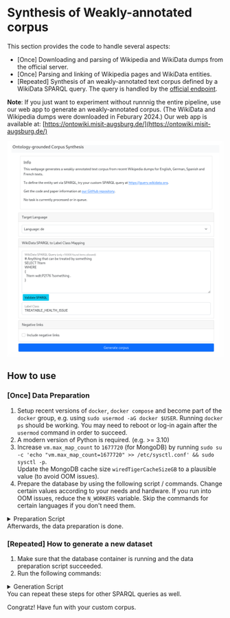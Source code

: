 # Synthesis of Weakly-annotated corpus

This section provides the code to handle several aspects:
- [Once] Downloading and parsing of Wikipedia and WikiData dumps from the official server.
- [Once] Parsing and linking of Wikipedia pages and WikiData entities.
- [Repeated] Synthesis of an weakly-annotated text corpus defined by a WikiData SPARQL query. The query is handled by the [official endpoint](https://query.wikidata.org/).

**Note**: If you just want to experiment without runnnig the entire pipeline, use our web app to generate an weakly-annotated corpus. (The WikiData and Wikipedia dumps were downloaded in Feburary 2024.)
Our web app is available at: [https://ontowiki.misit-augsburg.de/](https://ontowiki.misit-augsburg.de/)

<kbd>![OntoCorpus WebApp Screenshot](../assets/OntoCorpus_Screenshot.png)</kbd>

## How to use
### [Once] Data Preparation
1. Setup recent versions of `docker`, `docker compose` and become part of the `docker` group, e.g. using `sudo usermod -aG docker $USER`. Running `docker ps` should be working. You may need to reboot or log-in again after the `usermod` command in order to succeed.
2. A modern version of Python is required. (e.g. >= 3.10)
3. Increase `vm.max_map_count` to `1677720` (for MongoDB) by running `sudo su -c 'echo "vm.max_map_count=1677720" >> /etc/sysctl.conf' && sudo sysctl -p`. \
   Update the MongoDB cache size `wiredTigerCacheSizeGB` to a plausible value (to avoid OOM issues).
4. Prepare the database by using the following script / commands. Change certain values according to your needs and hardware. If you run into OOM issues, reduce the `N_WORKERS` variable. Skip the commands for certain languages if you don't need them. 
<details>
<summary>Preparation Script</summary>

```bash
# Define vars
export N_WORKERS=8

# Build image & download images
docker compose build --pull
docker compose pull --ignore-buildable

# Prepare dependencies
python3 -m venv wiki_env
source wiki_env/bin/activate
python3 -m pip install -r requirements.txt

# Download Wikipedia dumps (add or remove a certain line, if desired)
PYTHONPATH=. python3 wiki_mongo/dump_loader.py wiki_dumps/ -t pages -l de
PYTHONPATH=. python3 wiki_mongo/dump_loader.py wiki_dumps/ -t pages -l en
PYTHONPATH=. python3 wiki_mongo/dump_loader.py wiki_dumps/ -t pages -l es
PYTHONPATH=. python3 wiki_mongo/dump_loader.py wiki_dumps/ -t pages -l fr

# Download WikiData dump
PYTHONPATH=. python3 wiki_mongo/dump_loader.py wiki_dumps/ -t entities

# Start containers
docker compose up -d

# Wait till the containers are available...
sleep 10

# Determine IP addresses of containers (to avoid port conflicts due to port forwardings...)
export MONGO_HOST="$(docker inspect -f '{{range.NetworkSettings.Networks}}{{.IPAddress}}{{end}}' wiki_database )"
export WTFWIKI_HOST="$(docker inspect -f '{{range.NetworkSettings.Networks}}{{.IPAddress}}{{end}}' wiki_parser )"

# Load Wkipedia dumps into DB
PYTHONPATH=. python3 wiki_mongo/dump_parser.py wiki_dumps/dewiki-latest-pages-meta-current.xml.bz2 -l de -t pages -n "$N_WORKERS"
PYTHONPATH=. python3 wiki_mongo/dump_parser.py wiki_dumps/enwiki-latest-pages-meta-current.xml.bz2 -l en -t pages -n "$N_WORKERS"
PYTHONPATH=. python3 wiki_mongo/dump_parser.py wiki_dumps/eswiki-latest-pages-meta-current.xml.bz2 -l es -t pages -n "$N_WORKERS"
PYTHONPATH=. python3 wiki_mongo/dump_parser.py wiki_dumps/frwiki-latest-pages-meta-current.xml.bz2 -l fr -t pages -n "$N_WORKERS"

# Stop WTFWiki parser
docker compose down wiki-wtf

# Load WikiData dumps into DB along with the list of languages to support
PYTHONPATH=. python3 wiki_mongo/dump_parser.py wiki_dumps/latest-all.json.bz2 -t entities -l "de,en,es,fr" -n "$N_WORKERS"

# Link WikiData titles to Wikipedia pages
PYTHONPATH=. python3 wiki_mongo/dump_process.py -a link -l de -n "$N_WORKERS"
PYTHONPATH=. python3 wiki_mongo/dump_process.py -a link -l en -n "$N_WORKERS"
PYTHONPATH=. python3 wiki_mongo/dump_process.py -a link -l es -n "$N_WORKERS"
PYTHONPATH=. python3 wiki_mongo/dump_process.py -a link -l fr -n "$N_WORKERS"

# Extract paged mentions
PYTHONPATH=. python3 wiki_mongo/dump_process.py -a pagedmentions -l de -n "$N_WORKERS"
PYTHONPATH=. python3 wiki_mongo/dump_process.py -a pagedmentions -l en -n "$N_WORKERS"
PYTHONPATH=. python3 wiki_mongo/dump_process.py -a pagedmentions -l es -n "$N_WORKERS"
PYTHONPATH=. python3 wiki_mongo/dump_process.py -a pagedmentions -l fr -n "$N_WORKERS"
```
</details>
Afterwards, the data preparation is done.

### [Repeated] How to generate a new dataset
1. Make sure that the database container is running and the data preparation script succeeded.
2. Run the following commands:
<details>
<summary>Generation Script</summary>

```bash
# Determine IP of DB container
export MONGO_HOST="$(docker inspect -f '{{range.NetworkSettings.Networks}}{{.IPAddress}}{{end}}' wiki_database )"

# Define a WikiData query-based set definition
cat > my_dataset.json <<EOF
[
    ["SELECT ?item WHERE { ?item wdt:P2176 ?something }", "TREATABLE_HEALTH_ISSUE"]
]
EOF

# Generate language-dependent, annotated corpus
PYTHONPATH=. python3 wiki_mongo/generate_dataset.py my_dataset.json corpus_de.jsonl -d de
PYTHONPATH=. python3 wiki_mongo/generate_dataset.py my_dataset.json corpus_en.jsonl -d en
PYTHONPATH=. python3 wiki_mongo/generate_dataset.py my_dataset.json corpus_es.jsonl -d es
PYTHONPATH=. python3 wiki_mongo/generate_dataset.py my_dataset.json corpus_fr.jsonl -d fr
```
</details>
You can repeat these steps for other SPARQL queries as well.

Congratz! Have fun with your custom corpus.